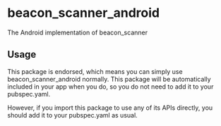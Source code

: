 # beacon_scanner_android

The Android implementation of beacon_scanner

## Usage

This package is endorsed, which means you can simply use beacon_scanner_android normally. This package will be automatically included in your app when you do, so you do not need to add it to your pubspec.yaml.

However, if you import this package to use any of its APIs directly, you should add it to your pubspec.yaml as usual.